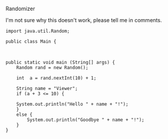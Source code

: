    Randomizer
   
   I'm not sure why this doesn't work, please tell me in comments.
   
    import java.util.Random; 

    public class Main {
        
    
    
    public static void main (String[] args) {
        Random rand = new Random();

        int  a = rand.nextInt(10) + 1;
        
        String name = "Viewer";
        if (a + 3 <= 10) {
        
        System.out.println("Hello " + name + "!");
        }
        else {
            System.out.println("Goodbye " + name + "!");
        }
    }


